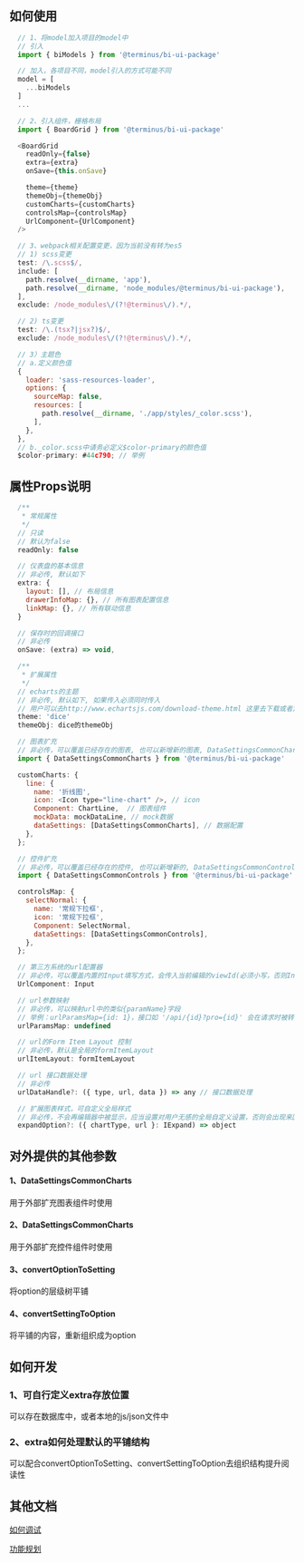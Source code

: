 ## 如何使用
```js
  // 1、将model加入项目的model中
  // 引入
  import { biModels } from '@terminus/bi-ui-package'

  // 加入，各项目不同，model引入的方式可能不同
  model = [
    ...biModels
  ]
  ...

  // 2、引入组件，栅格布局
  import { BoardGrid } from '@terminus/bi-ui-package'

  <BoardGrid
    readOnly={false}
    extra={extra}
    onSave={this.onSave}

    theme={theme}
    themeObj={themeObj}
    customCharts={customCharts}
    controlsMap={controlsMap}
    UrlComponent={UrlComponent}
  />

  // 3、webpack相关配置变更，因为当前没有转为es5
  // 1) scss变更
  test: /\.scss$/,
  include: [
    path.resolve(__dirname, 'app'),
    path.resolve(__dirname, 'node_modules/@terminus/bi-ui-package'),
  ],
  exclude: /node_modules\/(?!@terminus\/).*/,

  // 2) ts变更
  test: /\.(tsx?|jsx?)$/,
  exclude: /node_modules\/(?!@terminus\/).*/,

  // 3）主题色
  // a.定义颜色值
  {
    loader: 'sass-resources-loader',
    options: {
      sourceMap: false,
      resources: [
        path.resolve(__dirname, './app/styles/_color.scss'),
      ],
    },
  },
  // b._color.scss中请务必定义$color-primary的颜色值
  $color-primary: #44c790; // 举例
```

## 属性Props说明
```js
  /**
   * 常规属性
   */
  // 只读
  // 默认为false
  readOnly: false

  // 仪表盘的基本信息
  // 非必传, 默认如下
  extra: {
    layout: [], // 布局信息
    drawerInfoMap: {}, // 所有图表配置信息
    linkMap: {}, // 所有联动信息
  }

  // 保存时的回调接口
  // 非必传
  onSave: (extra) => void,

  /**
   * 扩展属性
   */
  // echarts的主题
  // 非必传, 默认如下, 如果传入必须同时传入
  // 用户可以去http://www.echartsjs.com/download-theme.html 这里去下载或者定制自己的主题
  theme: 'dice'
  themeObj: dice的themeObj

  // 图表扩充
  // 非必传，可以覆盖已经存在的图表, 也可以新增新的图表, DataSettingsCommonCharts可以不用
  import { DataSettingsCommonCharts } from '@terminus/bi-ui-package'

  customCharts: {
    line: {
      name: '折线图',
      icon: <Icon type="line-chart" />, // icon
      Component: ChartLine,  // 图表组件
      mockData: mockDataLine, // mock数据
      dataSettings: [DataSettingsCommonCharts], // 数据配置
    },
  };

  // 控件扩充
  // 非必传，可以覆盖已经存在的控件, 也可以新增新的, DataSettingsCommonControls可以不用
  import { DataSettingsCommonControls } from '@terminus/bi-ui-package'

  controlsMap: {
    selectNormal: {
      name: '常规下拉框',
      icon: '常规下拉框',
      Component: SelectNormal,
      dataSettings: [DataSettingsCommonControls],
    },
  };

  // 第三方系统的url配置器
  // 非必传，可以覆盖内置的Input填写方式，会传入当前编辑的viewId(必须小写，否则Input时会有warning提示)
  UrlComponent: Input

  // url参数映射
  // 非必传，可以映射url中的类似{paramName}字段
  // 举例：urlParamsMap={id: 1}，接口如 '/api/{id}?pro={id}' 会在请求时被转换为/api/1?pro=1
  urlParamsMap: undefined

  // url的Form Item Layout 控制
  // 非必传，默认是全局的formItemLayout
  urlItemLayout: formItemLayout

  // url 接口数据处理
  // 非必传
  urlDataHandle?: ({ type, url, data }) => any // 接口数据处理

  // 扩展图表样式，可自定义全局样式
  // 非必传，不会再编辑器中被显示，应当设置对用户无感的全局自定义设置，否则会出现来回编辑清掉图表自定义设置后，又再次受到全局的影响
  expandOption?: ({ chartType, url }: IExpand) => object
```

## 对外提供的其他参数
#### 1、DataSettingsCommonCharts
用于外部扩充图表组件时使用
#### 2、DataSettingsCommonCharts
用于外部扩充控件组件时使用
#### 3、convertOptionToSetting
将option的层级树平铺
#### 4、convertSettingToOption
将平铺的内容，重新组织成为option

## 如何开发
### 1、可自行定义extra存放位置
可以存在数据库中，或者本地的js/json文件中
### 2、extra如何处理默认的平铺结构
可以配合convertOptionToSetting、convertSettingToOption去组织结构提升阅读性

## 其他文档
[如何调试](./Debug.md)

[功能规划](https://yuque.antfin-inc.com/docs/share/4d74d1c0-367f-4dd2-94ff-30eb3fcad10a)
